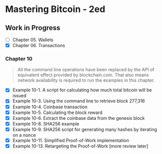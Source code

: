 # Mastering Bitcoin - 2ed

## Work in Progress

- [ ] Chapter 05. Wallets
- [x] Chapter 06. Transactions

### Chapter 10

> All the command line operations have been replaced by the API of equivalent effect provided by blockchain.com. That also means network availability is required to run the examples in this chapter.

- [x] Example 10-1. A script for calculating how much total bitcoin will be issued
- [x] Example 10-3. Using the command line to retrieve block 277,316
- [x] Example 10-4. Coinbase transaction
- [x] Example 10-5. Calculating the block reward
- [x] Example 10-6. Extract the coinbase data from the genesis block
- [x] Example 10-8. SHA256 example
- [x] Example 10-9. SHA256 script for generating many hashes by iterating on a nonce
- [x] Example 10-11. Simplified Proof-of-Work implementation
- [x] Example 10-13. Retargeting the Proof-of-Work [more review later]
